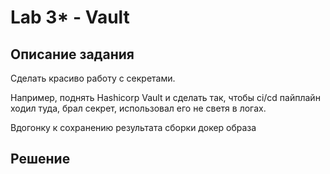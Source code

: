 # Lab 3* - Vault

## Описание задания

Сделать красиво работу с секретами. 

Например, поднять Hashicorp Vault и сделать так, чтобы ci/cd пайплайн ходил туда, брал секрет, использовал его не светя в логах. 

Вдогонку к сохранению результата сборки докер образа

## Решение